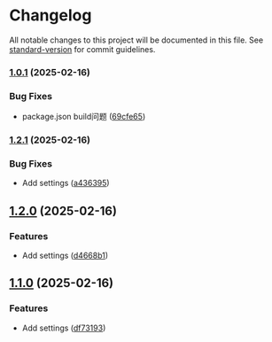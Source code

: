 # Changelog

All notable changes to this project will be documented in this file. See [standard-version](https://github.com/conventional-changelog/standard-version) for commit guidelines.

### [1.0.1](https://github.com/Loki2077/obsidian-auto-image-name/compare/1.2.1...1.0.1) (2025-02-16)


### Bug Fixes

* package.json build问题 ([69cfe65](https://github.com/Loki2077/obsidian-auto-image-name/commit/69cfe655a84cc5b70a5ac19877b9cb0116d07971))

### [1.2.1](https://github.com/Loki2077/obsidian-auto-image-name/compare/1.2.0...1.2.1) (2025-02-16)


### Bug Fixes

* Add settings ([a436395](https://github.com/Loki2077/obsidian-auto-image-name/commit/a4363955e87bec98db51f71ccf8811791faaa9fd))

## [1.2.0](https://github.com/Loki2077/obsidian-auto-image-name/compare/1.1.0...1.2.0) (2025-02-16)


### Features

* Add settings ([d4668b1](https://github.com/Loki2077/obsidian-auto-image-name/commit/d4668b139a6d321fc9af10c023b47a617d26926f))

## [1.1.0](https://github.com/Loki2077/obsidian-auto-image-name/compare/1.0.5...1.1.0) (2025-02-16)


### Features

* Add settings ([df73193](https://github.com/Loki2077/obsidian-auto-image-name/commit/df731937e8365e71cbf80891430fd89e682c812f))
